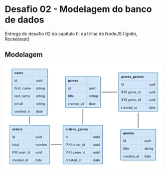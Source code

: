 # Desafio 02 - Modelagem do banco de dados

Entrega do desafio 02 do capítulo III da trilha de NodeJS (Ignite, Rocketseat)

## Modelagem

<img src="https://raw.githubusercontent.com/Garoze/modelagem-banco-de-dados/main/assets/diagram.png" alt="Diagrama" />
